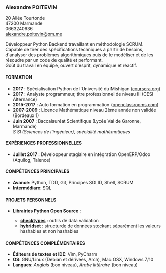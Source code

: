 ### Alexandre POITEVIN

20 Allée Tourtonde\
47200 Marmande\
0663240636\
<alexandre.poitevin@pm.me>

Développeur Python Backend travaillant en méthodologie SCRUM.\
Capable de tirer des spécifications techniques à partir de besoins,
d'analyser des problèmes algorithmiques puis de le modéliser et de les
résoudre par un code de qualité et performant.\
Goût du travail en équipe, ouvert d'esprit, dynamique et réactif.

#### FORMATION

-   **2017** : Spécialisation Python de l'Université du Mishigan
    ([coursera.org](https://www.coursera.org/accomplishments))
-   **2017** : Analyste programmeur, titre professionnel de niveau III
    (CESI Alternance)
-   **2015-2017** : Auto formation en programmation
    ([openclassrooms.com](https://openclassrooms.com/fr))
-   **2007-2009** : Licence Mathématique niveau 2ème année non validée
    (Bordeaux 1)
-   **Juin 2007** : Baccalauréat Scientifique (Lycée Val de Garonne,
    Marmande)\
    *S SI (Sciences de l'ingénieur), spécialité mathématiques*

#### EXPÉRIENCES PROFESSIONNELLES

-   **Juillet 2017** : Développeur stagiaire en intégration OpenERP/Odoo
    (Aquilog, Talence)

#### COMPÉTENCES PRINCIPALES

-   **Avancé**: Python, TDD, Git, Principes SOLID, Shell, SCRUM
-   **Intermédiare**: SQL

#### PROJETS PERSONNELS

-   **Librairies Python Open Source** :

    -   [**checktypes**](http://pipy.org/project/checktypes) : outils de
        data validation
    -   [**hybridset**](http://pypi.org/project/hybridset) : structurde
        de données stockant séparément les valeurs hashables et non
        hashables

#### COMPÉTENCES COMPLÉMENTAIRES

-   **Éditeurs de textes et IDE**: Vim, PyCharm
-   **OS**: GNU/Linux (Debian et dérivées, Arch), Mac OSX, Windows 7/10
-   **Langues**: *Anglais* (bon niveau), *Arabe littéraire* (bon niveau)
